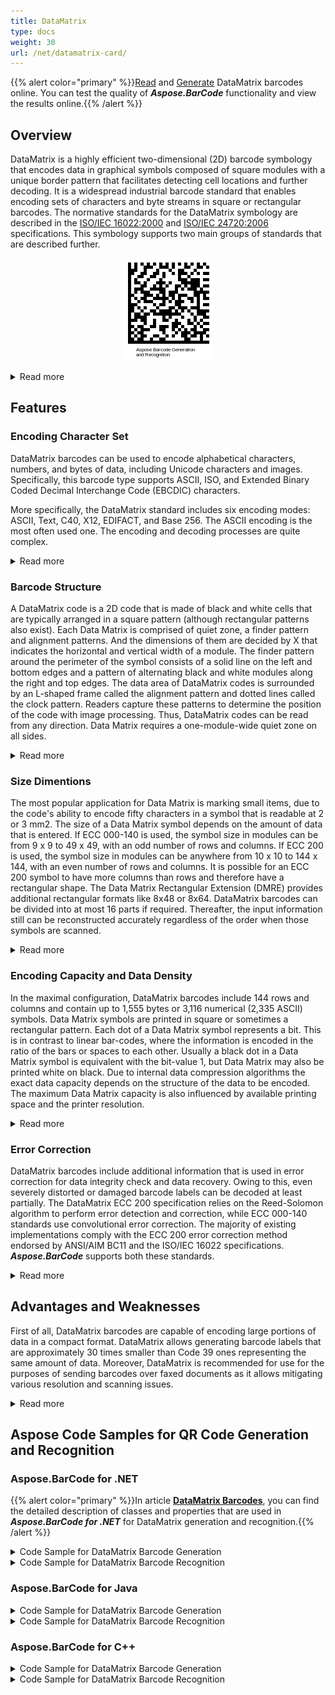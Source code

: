 ```yaml
---
title: DataMatrix
type: docs
weight: 30
url: /net/datamatrix-card/
---
```

{{% alert color="primary" %}}[Read](https://products.aspose.app/barcode/recognize/datamatrix) and [Generate](https://products.aspose.app/barcode/generate/datamatrix) DataMatrix barcodes online. You can test the quality of ***Aspose.BarCode*** functionality and view the results online.{{% /alert %}}

## Overview
DataMatrix is a highly efficient two-dimensional (2D) barcode symbology that encodes data in graphical symbols composed of square modules with a unique border pattern that facilitates detecting cell locations and further decoding. It is a widespread industrial barcode standard that enables encoding sets of characters and byte streams in square or rectangular barcodes. The normative standards for the DataMatrix symbology are described in the [ISO/IEC 16022:2000]() and [ISO/IEC 24720:2006]() specifications. This symbology supports two main groups of standards that are described further.


<p align="center"><img src="datamatrixcode.png"></p>

<details>  
<summary>Read more</summary>

|DataMatrix Standard|Description|
|---|---|
|ECC 000-140|Outdated standards that enable only square-shaped configuration, use obsolete encoding methods, and provide error correction based on convolutional codes. They are applied only to resolve industrial needs based on legacy specifications|
|ECC 200|Actual standard that allows generating both square and rectangular barcodes, relies on modern encoding methods, and supports Reed-Solomon error correction. It is recommended for use in modern applications|

</details>

## Features
  
### Encoding Character Set
DataMatrix barcodes can be used to encode alphabetical characters, numbers, and bytes of data, including Unicode characters and images. Specifically, this barcode type supports ASCII, ISO, and Extended Binary Coded Decimal Interchange Code (EBCDIC) characters.  
  
More specifically, the DataMatrix standard includes six encoding modes: ASCII, Text, C40, X12, EDIFACT, and Base 256. The ASCII encoding is the most often used one. The encoding and decoding processes are quite complex.
<details>  
<summary>Read more</summary>
There are multiple encoding modes used to store different kinds of information for Data Matrix ECC 200:

- ASCII: Double digit numerics, ASCII values 0 - 127, and Extended ASCII values 128 - 255
- C40: Upper-case alphanumeric, Lower case and special characters
- Text: Lower-case alphanumeric, Upper case and special characters
- X12: ANSI X12 EDI data set
- EDIFACT: ASCII values 32 - 94
- Base 256: All byte values 0 - 255

 
</details>

### Barcode Structure
A DataMatrix code is a 2D code that is made of black and white cells that are typically arranged in a square pattern (although rectangular patterns also exist). Each Data Matrix is comprised of quiet zone, a finder pattern and alignment patterns. And the dimensions of them are decided by X that indicates the horizontal and vertical width of a module. The finder pattern around the perimeter of the symbol consists of a solid line on the left and bottom edges and a pattern of alternating black and white modules along the right and top edges. The data area of DataMatrix codes is surrounded by an L-shaped frame called the alignment pattern and dotted lines called the clock pattern. Readers capture these patterns to determine the position of the code with image processing. Thus, DataMatrix codes can be read from any direction. 
Data Matrix requires a one-module-wide quiet zone on all sides.

<details>  
<summary>Read more</summary>
Data regions that contain square modules in an array
Quiet zone: Surrounds the symbol on all four sides and the minimum quiet zone is originally equal to X.
Finder pattern: Located between the data region and quiet zone. And its width should be the value of X.
Alignment pattern: In larger Data Matrix, this pattern will be presented, whose width should be equivalent to value of 2X.

</details>

### Size Dimentions
The most popular application for Data Matrix is marking small items, due to the code's ability to encode fifty characters in a symbol that is readable at 2 or 3 mm2.
The size of a Data Matrix symbol depends on the amount of data that is entered. If ECC 000-140 is used, the symbol size in modules can be from 9 x 9 to 49 x 49, with an odd number of rows and columns. If ECC 200 is used, the symbol size in modules can be anywhere from 10 x 10 to 144 x 144, with an even number of rows and columns. It is possible for an ECC 200 symbol to have more columns than rows and therefore have a rectangular shape. The Data Matrix Rectangular Extension (DMRE) provides additional rectangular formats like 8x48 or 8x64. 
DataMatrix barcodes can be divided into at most 16 parts if required. Thereafter, the input information still can be reconstructed accurately regardless of the order when those symbols are scanned.

<details>  
<summary>Read more</summary>

DataMatrix includes 24 square formats but only six rectangular formats with a data capacity in the lower range. Specifically small surfaces benefit from rectangular formats; thus resulting in a demand for rectangular versions with higher data volume.
Data Matrix ECC200 configurations can be divided into two categories:
- 24 square symbol configurations sizing from 10x10 to 144x144 (even values only and not including quiet zones);
- 6 rectangular symbol configurations sizing respectively 8x18, 8x32, 12x26, 12x36, 16x36, 16x48 (not including quiet zones).

The actual size of the DataMatrix code is determined by multiplying the symbol size by the printable size of the module.

When the size of the module is 0.25 mm,
- Symbol size: 10 x 10 modules = 2.5 x 2.5 mm
- Symbol size: 32 x 32 modules = 8.0 x 8.0 mm
- Symbol size: 8 x 18 modules = 2.0 x 4.5 mm

</details>

### Encoding Capacity and Data Density
In the maximal configuration, DataMatrix barcodes include 144 rows and columns and contain up to 1,555 bytes or 3,116 numerical (2,335 ASCII) symbols. Data Matrix symbols are printed in square or sometimes a rectangular pattern. Each dot of a Data Matrix symbol represents a bit. This is in contrast to linear bar-codes, where the information is encoded in the ratio of the bars or spaces to each other. Usually a black dot in a Data Matrix symbol is equivalent with the bit-value 1, but Data Matrix may also be printed white on black. Due to internal data compression algorithms the exact data capacity depends on the structure of the data to be encoded. The maximum Data Matrix capacity is also influenced by available printing space and the printer resolution.

<details>  
<summary>Read more</summary>
It is recommended to limit the amount of data encoded in each symbol to 800 characters or less if possible. Although the AIM Data Matrix specifications state, “up to 2335 alpha numeric characters can be encoded,” it has been determined that these numbers are not realistic. The amount of data that can be encoded will vary depending upon the type of data, the encoding mode and what the scanner can read. In most implementations, the amount of data that can be encoded is significantly decreased due to mode switching between different types of characters, such as between numbers, upper case, lower case and punctuation.
</details>

### Error Correction
DataMatrix barcodes include additional information that is used in error correction for data integrity check and data recovery. Owing to this, even severely distorted or damaged barcode labels can be decoded at least partially. The DataMatrix ECC 200 specification relies on the Reed-Solomon algorithm to perform error detection and correction, while ECC 000-140 standards use convolutional error correction. The majority of existing implementations comply with the ECC 200 error correction method endorsed by ANSI/AIM BC11 and the ISO/IEC 16022 specifications. ***Aspose.BarCode*** supports both these standards. 
<details>  
<summary>Read more</summary>
Reed-Solomon error correction allows correcting two types of incorrect codewords: improperly scanned or unreadable character or a incorrectly decoded symbol. 

</details>

## Advantages and Weaknesses
First of all, DataMatrix barcodes are capable of encoding large portions of data in a compact format. DataMatrix allows generating barcode labels that are approximately 30 times smaller than Code 39 ones representing the same amount of data. Moreover, DataMatrix is recommended for use for the purposes of sending barcodes over faxed documents as it allows mitigating various resolution and scanning issues.

<details>  
<summary>Read more</summary>

DataMatrix has been actively used in various spheres, such as defense, healthcare, business, finance, logistics management, and many others. Owing to the fact that the minimal achievable size of a DataMatrix label is the smallest among various barcode types, it is specifically suitable to mark small items. At present, it is also widely used to mark printed media, such as, for example, letters.  
  
In addition, it can be noted that in the special study conducted at The Center of Automatic Identification at Ohio University, it has been found that the statistical probability of DataMatrix barcode incorrect reading is 1 across 10.5 million scans. This is the reason to consider DataMatrix barcodes highly reliable compared with linear Code 39 barcodes that demonstrated the probability of incorrect recognition equal to 1 in 1.7 million cases.

</details>

## Aspose Code Samples for QR Code Generation and Recognition

### Aspose.BarCode for .NET

{{% alert color="primary" %}}In article [**DataMatrix Barcodes**](/barcode/net/datamatrix-barcode/), you can find the detailed description of classes and properties that are used in ***Aspose.BarCode for .NET*** for DataMatrix generation and recognition.{{% /alert %}}
  
<details>  
<summary>Code Sample for DataMatrix Barcode Generation</summary>

{{< highlight csharp>}}
//generate DataMatrix Barcode
using (BarcodeGenerator gen = new BarcodeGenerator(EncodeTypes.DataMatrix, "Åspóse.Barcóde©"))
{
    gen.Parameters.Barcode.XDimension.Pixels = 4;
    //set DataMatrix Ecc to 200
    gen.Parameters.Barcode.DataMatrix.DataMatrixEcc = DataMatrixEccType.Ecc200;
    //set rows 22 columns 22
    gen.Parameters.Barcode.DataMatrix.Columns = 22;
    gen.Parameters.Barcode.DataMatrix.Rows = 22;
    gen.Save($"{path}DataMatrix.png", BarCodeImageFormat.Png);
}
{{< /highlight >}}

</details>
  
<details>  
<summary>Code Sample for DataMatrix Barcode Recognition</summary>

{{< highlight csharp>}}
//recognize DataMatrix Barcode
using (BarCodeReader read = new BarCodeReader($"{path}DataMatrix.png", DecodeType.DataMatrix))
    foreach (BarCodeResult result in read.ReadBarCodes())
    {
        Console.WriteLine($"CodeType:{result.CodeTypeName}");
        Console.WriteLine($"CodeText:{result.CodeText}");
    }
{{< /highlight >}}

</details>  
  
### Aspose.BarCode for Java

<details>  
<summary>Code Sample for DataMatrix Barcode Generation</summary>
</details>
  
<details>  
<summary>Code Sample for DataMatrix Barcode Recognition</summary>
</details>  

### Aspose.BarCode for C++

<details>  
<summary>Code Sample for DataMatrix Barcode Generation</summary>
</details>
  
<details>  
<summary>Code Sample for DataMatrix Barcode Recognition</summary>
</details>  
